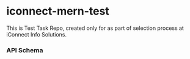 # iconnect-mern-test
This is Test Task Repo, created only for as part of selection process at iConnect Info Solutions.


### API Schema
